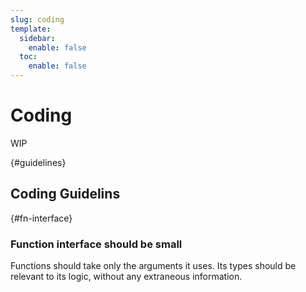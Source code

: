 ```yaml
---
slug: coding
template:
  sidebar:
    enable: false
  toc:
    enable: false
---
```


# Coding

WIP

{#guidelines}
## Coding Guidelins

{#fn-interface}
### Function interface should be small

Functions should take only the arguments it uses. Its types should be relevant to its logic, without any extraneous information.
